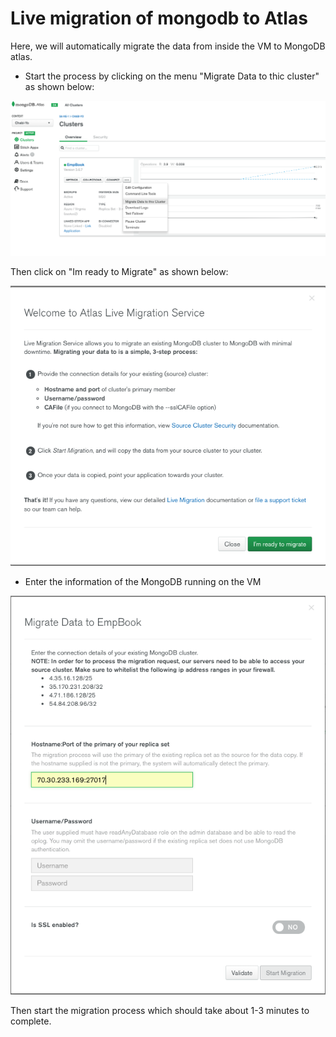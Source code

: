 # Live migration of mongodb to Atlas 

Here, we will automatically migrate the data from inside the VM to MongoDB atlas. 

* Start the process by clicking on the menu "Migrate Data to thic cluster" as shown below:

 ![Start](/step3/imgs/start.png "Start")


Then click on "Im ready to Migrate" as shown below:

![Ready](/step3/imgs/ready.png "Ready")


* Enter the information of the MongoDB running on the VM

 ![Config](/step3/imgs/config.png "Config")


Then start the migration process which should take about 1-3 minutes to complete.



